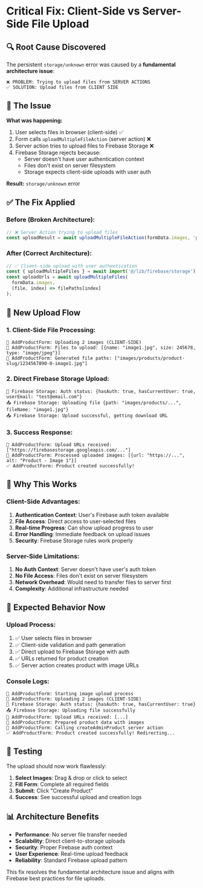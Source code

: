 # Critical Fix: Client-Side vs Server-Side File Upload

## 🔍 **Root Cause Discovered**

The persistent `storage/unknown` error was caused by a **fundamental architecture issue**:

```
❌ PROBLEM: Trying to upload files from SERVER ACTIONS
✅ SOLUTION: Upload files from CLIENT SIDE
```

## 🚨 **The Issue**

**What was happening:**
1. User selects files in browser (client-side) ✅
2. Form calls `uploadMultipleFileAction` (server action) ❌
3. Server action tries to upload files to Firebase Storage ❌
4. Firebase Storage rejects because:
   - Server doesn't have user authentication context
   - Files don't exist on server filesystem
   - Storage expects client-side uploads with user auth

**Result:** `storage/unknown` error

## ✅ **The Fix Applied**

### **Before (Broken Architecture):**
```typescript
// ❌ Server Action trying to upload files
const uploadResult = await uploadMultipleFileAction(formData.images, 'product');
```

### **After (Correct Architecture):**
```typescript
// ✅ Client-side upload with user authentication
const { uploadMultipleFiles } = await import('@/lib/firebase/storage');
const uploadUrls = await uploadMultipleFiles(
  formData.images,
  (file, index) => filePaths[index]
);
```

## 🔄 **New Upload Flow**

### **1. Client-Side File Processing:**
```
📸 AddProductForm: Uploading 2 images (CLIENT-SIDE)
📸 AddProductForm: Files to upload: [{name: "image1.jpg", size: 245678, type: "image/jpeg"}]
📸 AddProductForm: Generated file paths: ["images/products/product-slug/1234567890-0-image1.jpg"]
```

### **2. Direct Firebase Storage Upload:**
```
🔐 Firebase Storage: Auth status: {hasAuth: true, hasCurrentUser: true, userEmail: "test@email.com"}
📤 Firebase Storage: Uploading file {path: "images/products/...", fileName: "image1.jpg"}
📤 Firebase Storage: Upload successful, getting download URL
```

### **3. Success Response:**
```
📸 AddProductForm: Upload URLs received: ["https://firebasestorage.googleapis.com/..."]
📸 AddProductForm: Processed uploaded images: [{url: "https://...", alt: "Product - Image 1"}]
✅ AddProductForm: Product created successfully!
```

## 🎯 **Why This Works**

### **Client-Side Advantages:**
1. **Authentication Context**: User's Firebase auth token available
2. **File Access**: Direct access to user-selected files
3. **Real-time Progress**: Can show upload progress to user
4. **Error Handling**: Immediate feedback on upload issues
5. **Security**: Firebase Storage rules work properly

### **Server-Side Limitations:**
1. **No Auth Context**: Server doesn't have user's auth token
2. **No File Access**: Files don't exist on server filesystem
3. **Network Overhead**: Would need to transfer files to server first
4. **Complexity**: Additional infrastructure needed

## 🚀 **Expected Behavior Now**

### **Upload Process:**
1. ✅ User selects files in browser
2. ✅ Client-side validation and path generation
3. ✅ Direct upload to Firebase Storage with auth
4. ✅ URLs returned for product creation
5. ✅ Server action creates product with image URLs

### **Console Logs:**
```
📸 AddProductForm: Starting image upload process
📸 AddProductForm: Uploading 2 images (CLIENT-SIDE)
🔐 Firebase Storage: Auth status: {hasAuth: true, hasCurrentUser: true}
📤 Firebase Storage: Uploading file successfully
📸 AddProductForm: Upload URLs received: [...]
📝 AddProductForm: Prepared product data with images
🔄 AddProductForm: Calling createAdminProduct server action
✅ AddProductForm: Product created successfully! Redirecting...
```

## 🧪 **Testing**

The upload should now work flawlessly:

1. **Select Images**: Drag & drop or click to select
2. **Fill Form**: Complete all required fields  
3. **Submit**: Click "Create Product"
4. **Success**: See successful upload and creation logs

## 📊 **Architecture Benefits**

- **Performance**: No server file transfer needed
- **Scalability**: Direct client-to-storage uploads
- **Security**: Proper Firebase auth context
- **User Experience**: Real-time upload feedback
- **Reliability**: Standard Firebase upload pattern

This fix resolves the fundamental architecture issue and aligns with Firebase best practices for file uploads.